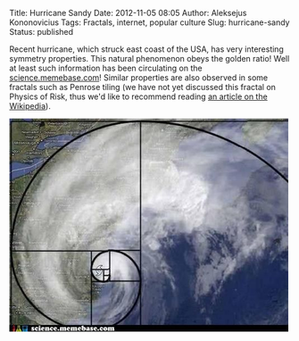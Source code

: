 Title: Hurricane Sandy
Date: 2012-11-05 08:05
Author: Aleksejus Kononovicius
Tags: Fractals, internet, popular culture
Slug: hurricane-sandy
Status: published

Recent
hurricane, which struck east coast of the USA, has very interesting
symmetry properties. This natural phenomenon obeys the golden ratio!
Well at least such information has been circulating on the
[science.memebase.com](http://cheezburger.com/6722732544)! Similar
properties are also observed in some fractals such as Penrose tiling (we
have not yet discussed this fractal on Physics of Risk, thus we'd like
to recommend reading [an article on the
Wikipedia](http://en.wikipedia.org/wiki/Penrose_tiling)).

![sandy symmetry](/uploads/2012/11/sandy-simetry.jpg)
